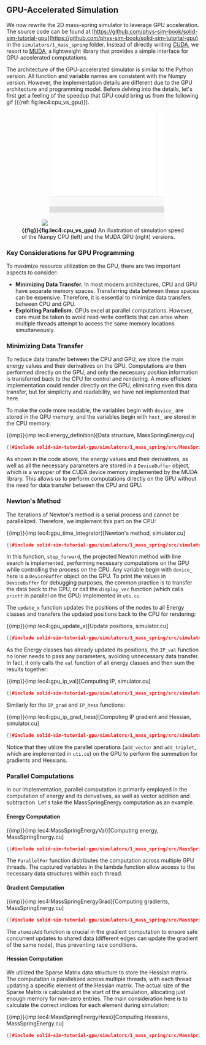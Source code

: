 ## GPU-Accelerated Simulation

We now rewrite the 2D mass-spring simulator to leverage GPU acceleration. The source code can be found at [https://github.com/phys-sim-book/solid-sim-tutorial-gpu](https://github.com/phys-sim-book/solid-sim-tutorial-gpu) in the `simulators/1_mass_spring` folder.
Instead of directly writing [CUDA](https://developer.nvidia.com/cuda-toolkit), we resort to [MUDA](https://github.com/MuGdxy/muda), a lightweight library that provides a simple interface for GPU-accelerated computations.

The architecture of the GPU-accelerated simulator is similar to the Python version. All function and variable names are consistent with the Numpy version. However, the implementation details are different due to the GPU architecture and programming model. Before delving into the details, let's first get a feeling of the speedup that GPU could bring us from the following gif ({{ref: fig:lec4:cpu_vs_gpu}}).

<figure>
    <center>
    <img src="img/lec4/cpu_gif.gif">
    <img src="img/lec4/gpu_gif.gif">
    </center>
    <figcaption><b>{{fig}}{fig:lec4:cpu_vs_gpu}</b> An illustration of simulation speed of the Numpy CPU (left) and the MUDA GPU (right) versions.</figcaption>
</figure>

### Key Considerations for GPU Programming

To maximize resource utilization on the GPU, there are two important aspects to consider:
- **Minimizing Data Transfer.** In most modern architectures, CPU and GPU have separate memory spaces. Transferring data between these spaces can be expensive. Therefore, it is essential to minimize data transfers between CPU and GPU.
- **Exploiting Parallelism.** GPUs excel at parallel computations. However, care must be taken to avoid read-write conflicts that can arise when multiple threads attempt to access the same memory locations simultaneously.

### Minimizing Data Transfer

To reduce data transfer between the CPU and GPU, we store the main energy values and their derivatives on the GPU. Computations are then performed directly on the GPU, and only the necessary position information is transferred back to the CPU for control and rendering. A more efficient implementation could render directly on the GPU, eliminating even this data transfer, but for simplicity and readability, we have not implemented that here.

To make the code more readable, the variables begin with `device_` are stored in the GPU memory, and the variables begin with `host_` are stored in the CPU memory.

{{imp}}{imp:lec4:energy_definition}[Data structure, MassSpringEnergy.cu]
```cpp
{{#include solid-sim-tutorial-gpu/simulators/1_mass_spring/src/MassSpringEnergy.cu:definition}}
```
As shown in the code above, the energy values and their derivatives, as well as all the necessary parameters are stored in a `DeviceBuffer` object, which is a wrapper of the CUDA device memory implemented by the MUDA library. This allows us to perform computations directly on the GPU without the need for data transfer between the CPU and GPU.

### Newton's Method

The iterations of Newton's method is a serial process and cannot be parallelized. Therefore, we implement this part on the CPU:

{{imp}}{imp:lec4:gpu_time_integrator}[Newton's method, simulator.cu]
```cpp
{{#include solid-sim-tutorial-gpu/simulators/1_mass_spring/src/simulator.cu:step_forward}}
```
In this function, `step_forward`, the projected Newton method with line search is implemented, performing necessary computations on the GPU while controlling the process on the CPU.
Any variable begin with `device_` here is a `DeviceBuffer` object on the GPU. To print the values in `DeviceBuffer` for debugging purposes, the common practice is to transfer the data back to the CPU, or call the `display_vec` function (which calls `printf` in parallel on the GPU) implemented in `uti.cu`.

The `update_x` function updates the positions of the nodes to all Energy classes and transfers the updated positions back to the CPU for rendering:

{{imp}}{imp:lec4:gpu_update_x}[Update positions, simulator.cu]
```cpp
{{#include solid-sim-tutorial-gpu/simulators/1_mass_spring/src/simulator.cu:update_x}}
```
As the Energy classes has already updated its positions, the `IP_val` function no loner needs to pass any parameters, avoiding unnecessary data transfer. 
In fact, it only calls the `val` function of all energy classes and then sum the results together:

{{imp}}{imp:lec4:gpu_ip_val}[Computing IP, simulator.cu]
```cpp
{{#include solid-sim-tutorial-gpu/simulators/1_mass_spring/src/simulator.cu:IP_val}}
``` 
Similarly for the `IP_grad` and `IP_hess` functions:

{{imp}}{imp:lec4:gpu_ip_grad_hess}[Computing IP gradient and Hessian, simulator.cu]
```cpp
{{#include solid-sim-tutorial-gpu/simulators/1_mass_spring/src/simulator.cu:IP_grad and IP_hess}}
``` 
Notice that they utilize the parallel operations (`add_vector` and `add_triplet`, which are implemented in `uti.cu`) on the GPU to perform the summation for gradients and Hessians.

### Parallel Computations

In our implementation, parallel computation is primarily employed in the computation of energy and its derivatives, as well as vector addition and subtraction. Let's take the MassSpringEnergy computation as an example. 

#### Energy Computation
{{imp}}{imp:lec4:MassSpringEnergyVal}[Computing energy, MassSpringEnergy.cu]
```cpp
{{#include solid-sim-tutorial-gpu/simulators/1_mass_spring/src/MassSpringEnergy.cu:val}}
```
The `ParallelFor` function distributes the computation across multiple GPU threads. The captured variables in the lambda function allow access to the necessary data structures within each thread.

#### Gradient Computation
{{imp}}{imp:lec4:MassSpringEnergyGrad}[Computing gradients, MassSpringEnergy.cu]
```cpp
{{#include solid-sim-tutorial-gpu/simulators/1_mass_spring/src/MassSpringEnergy.cu:grad}}
```
The `atomicAdd` function is crucial in the gradient computation to ensure safe concurrent updates to shared data (different edges can update the gradient of the same node), thus preventing race conditions.

#### Hessian Computation
We utilized the Sparse Matrix data structure to store the Hessian matrix. The computation is parallelized across multiple threads, with each thread updating a specific element of the Hessian matrix. The actual size of the Sparse Matrix is calculated at the start of the simulation, allocating just enough memory for non-zero entries. The main consideration here is to calculate the correct indices for each element during simulation:

{{imp}}{imp:lec4:MassSpringEnergyHess}[Computing Hessians, MassSpringEnergy.cu]
```cpp
{{#include solid-sim-tutorial-gpu/simulators/1_mass_spring/src/MassSpringEnergy.cu:hess}}
```


